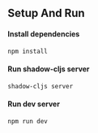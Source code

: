

## Setup And Run

#### Install dependencies
```shell
npm install
```

#### Run shadow-cljs server
```shell
shadow-cljs server
```

#### Run dev server
```shell
npm run dev
```